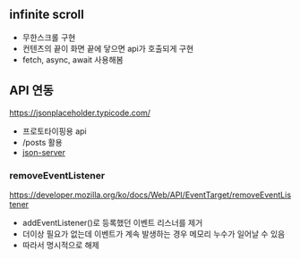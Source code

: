 ## infinite scroll

- 무한스크롤 구현
- 컨텐츠의 끝이 화면 끝에 닿으면 api가 호출되게 구현
- fetch, async, await 사용해봄

## API 연동

https://jsonplaceholder.typicode.com/

- 프로토타이핑용 api
- /posts 활용
- [json-server](https://www.npmjs.com/package/json-server)

### removeEventListener

https://developer.mozilla.org/ko/docs/Web/API/EventTarget/removeEventListener

- addEventListener()로 등록했던 이벤트 리스너를 제거
- 더이상 필요가 없는데 이벤트가 계속 발생하는 경우 메모리 누수가 일어날 수 있음
- 따라서 명시적으로 해제
